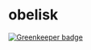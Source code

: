 # obelisk

[![Greenkeeper badge](https://badges.greenkeeper.io/EirikBirkeland/obelisk.svg?token=24e14e6bce35813c157607fc641b1aa471cce67add81d669060c27c6483d267f&ts=1512850491414)](https://greenkeeper.io/)
